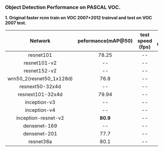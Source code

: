 
### Object Detection Performance on PASCAL VOC.
**1. Original faster rcnn train on VOC 2007+2012 trainval and test on VOC 2007 test.**

 Network|peformance(mAP@50)|test speed (fps)|train mothed|test method
 :---:|:---:|:---:|:---:|:---:
 resnet101| 78.25 | -- | ss | ss
 resnet101-v2| -- | -- | ss | ss
 resnet152-v2| -- | -- | ss | ss
 wrn50_2(resnet50_1x128d)| 76.8 | -- | ss | ss
 resnext50-32x4d| -- | -- | ss | ss
 resnext101-32x4d| 79.94 | -- | ss | ss
 inception-v3| -- | -- | ss | ss
 inception-v4| -- | -- | ss | ss
 inception-resnet-v2| **80.9** | -- | ss | ss
 densenet-169| -- | -- | ss | ss
 densenet-201| 77.7 | -- | ss | ss
 resnet38a| 80.1 | -- | ss | ss
 

